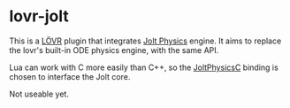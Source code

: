 # lovr-jolt

This is a [LÖVR](https://lovr.org) plugin that integrates [Jolt Physics](https://github.com/jrouwe/JoltPhysics) engine. It aims to replace the lovr's built-in ODE physics engine, with the same API.

Lua can work with C more easily than C++, so the [JoltPhysicsC](https://github.com/michal-z/zig-gamedev/tree/main/libs/zphysics/libs) binding is chosen to interface the Jolt core.

Not useable yet.
